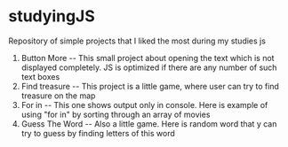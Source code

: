 # studyingJS
Repository of simple projects that I liked the most during my studies js

1) Button More --
 This small project about opening the text which is not displayed completely. JS is optimized if there are any number of such text boxes
2) Find treasure --
 This project is a little game, where user can try to find treasure on the map
3) For in --
 This one shows output only in console. Here is example of using "for in" by sorting through an array of movies
4) Guess The Word --
 Also a little game. Here is random word that y can try to guess by finding letters of this word
